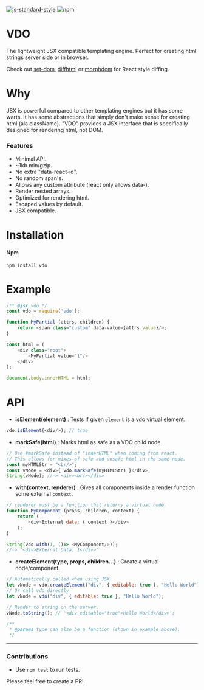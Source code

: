 [![js-standard-style](https://img.shields.io/badge/code%20style-standard-brightgreen.svg)](http://standardjs.com/)
![npm](https://img.shields.io/npm/dm/vdo.svg)

# VDO

The lightweight JSX compatible templating engine.
Perfect for creating html strings server side or in browser.

Check out [set-dom](https://github.com/DylanPiercey/set-dom), [diffhtml](https://github.com/tbranyen/diffhtml) or [morphdom](https://github.com/patrick-steele-idem/morphdom) for React style diffing.

# Why
JSX is powerful compared to other templating engines but it has some warts.
It has some abstractions that simply don't make sense for creating html (ala className).
"VDO" provides a JSX interface that is specifically designed for rendering html, not DOM.

### Features
* Minimal API.
* ~1kb min/gzip.
* No extra "data-react-id".
* No random span's.
* Allows any custom attribute (react only allows data-).
* Render nested arrays.
* Optimized for rendering html.
* Escaped values by default.
* JSX compatible.

# Installation

#### Npm
```console
npm install vdo
```

# Example

```javascript
/** @jsx vdo */
const vdo = require('vdo');

function MyPartial (attrs, children) {
    return <span class="custom" data-value={attrs.value}/>;
}

const html = (
    <div class="root">
        <MyPartial value="1"/>
    </div>
);

document.body.innerHTML = html;

```

# API
+ **isElement(element)** : Tests if given `element` is a vdo virtual element.


```javascript
vdo.isElement(<div/>); // true
```

+ **markSafe(html)** : Marks html as safe as a VDO child node.


```javascript
// Use #markSafe instead of "innerHTML" when coming from react.
// This allows for mixes of safe and unsafe html in the same node.
const myHTMLStr = "<br/>";
const vNode = <div>{ vdo.markSafe(myHTMLStr) }</div>;
String(vNode); //-> <div><br/></div>
```

+ **with(context, renderer)** : Gives all components inside a render function some external `context`.


```javascript
// renderer must be a function that returns a virtual node.
function MyComponent (props, children, context) {
    return (
        <div>External data: { context }</div>
    );
}

String(vdo.with(1, ()=> <MyComponent/>));
//-> "<div>External Data: 1</div>"
```

+ **createElement(type, props, children...)** : Create a virtual node/component.

```javascript
// Automatically called when using JSX.
let vNode = vdo.createElement("div", { editable: true }, "Hello World");
// Or call vdo directly
let vNode = vdo("div", { editable: true }, "Hello World");

// Render to string on the server.
vNode.toString(); // '<div editable="true">Hello World</div>';

/**
 * @params type can also be a function (shown in example above).
 */
```

---

### Contributions

* Use `npm test` to run tests.

Please feel free to create a PR!
